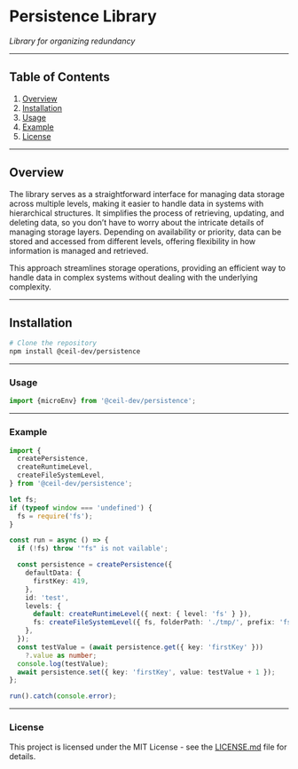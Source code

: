 # Persistence Library

_Library for organizing redundancy_

---

## Table of Contents

1. [Overview](#overview)
2. [Installation](#installation)
3. [Usage](#usage)
4. [Example](#example)
5. [License](#license)

---

## Overview

The library serves as a straightforward interface for managing data storage across multiple levels, making it easier to handle data in systems with hierarchical structures. It simplifies the process of retrieving, updating, and deleting data, so you don’t have to worry about the intricate details of managing storage layers. Depending on availability or priority, data can be stored and accessed from different levels, offering flexibility in how information is managed and retrieved.

This approach streamlines storage operations, providing an efficient way to handle data in complex systems without dealing with the underlying complexity.

---

## Installation

```bash
# Clone the repository
npm install @ceil-dev/persistence
```

---

### Usage

```javascript
import {microEnv} from '@ceil-dev/persistence';
```

---

### Example

```typescript
import {
  createPersistence,
  createRuntimeLevel,
  createFileSystemLevel,
} from '@ceil-dev/persistence';

let fs;
if (typeof window === 'undefined') {
  fs = require('fs');
}

const run = async () => {
  if (!fs) throw '"fs" is not vailable';

  const persistence = createPersistence({
    defaultData: {
      firstKey: 419,
    },
    id: 'test',
    levels: {
      default: createRuntimeLevel({ next: { level: 'fs' } }),
      fs: createFileSystemLevel({ fs, folderPath: './tmp/', prefix: 'fs_' }),
    },
  });
  const testValue = (await persistence.get({ key: 'firstKey' }))
    ?.value as number;
  console.log(testValue);
  await persistence.set({ key: 'firstKey', value: testValue + 1 });
};

run().catch(console.error);
```

---

### License

This project is licensed under the MIT License - see the [LICENSE.md](LICENSE.md) file for details.

